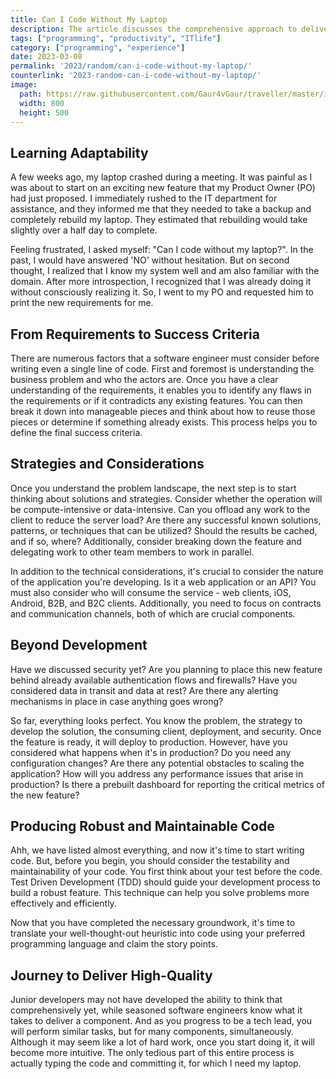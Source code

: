 ```yaml
---
title: Can I Code Without My Laptop
description: The article discusses the comprehensive approach to delivering high-quality code, from business problem to producing robust maintainable code, considering technical strategies, deployment, security, and post-production activities.
tags: ["programming", "productivity", "ITlife"]
category: ["programming", "experience"]
date: 2023-03-08
permalink: '2023/random/can-i-code-without-my-laptop/'
counterlink: '2023-random-can-i-code-without-my-laptop/'
image:
  path: https://raw.githubusercontent.com/Gaur4vGaur/traveller/master/images/random/2023-03-08-can-i-code-without-my-laptop.png
  width: 800
  height: 500
---
```



## Learning Adaptability
A few weeks ago, my laptop crashed during a meeting. It was painful as I was about to start on an exciting new feature that my Product Owner (PO) had just proposed. I immediately rushed to the IT department for assistance, and they informed me that they needed to take a backup and completely rebuild my laptop. They estimated that rebuilding would take slightly over a half day to complete.

Feeling frustrated, I asked myself: "Can I code without my laptop?". In the past, I would have answered 'NO' without hesitation. But on second thought, I realized that I know my system well and am also familiar with the domain. After more introspection, I recognized that I was already doing it without consciously realizing it. So, I went to my PO and requested him to print the new requirements for me.

## From Requirements to Success Criteria
There are numerous factors that a software engineer must consider before writing even a single line of code. First and foremost is understanding the business problem and who the actors are. Once you have a clear understanding of the requirements, it enables you to identify any flaws in the requirements or if it contradicts any existing features. You can then break it down into manageable pieces and think about how to reuse those pieces or determine if something already exists. This process helps you to define the final success criteria.

## Strategies and Considerations
Once you understand the problem landscape, the next step is to start thinking about solutions and strategies. Consider whether the operation will be compute-intensive or data-intensive. Can you offload any work to the client to reduce the server load? Are there any successful known solutions, patterns, or techniques that can be utilized? Should the results be cached, and if so, where? Additionally, consider breaking down the feature and delegating work to other team members to work in parallel.

In addition to the technical considerations, it's crucial to consider the nature of the application you're developing. Is it a web application or an API? You must also consider who will consume the service - web clients, iOS, Android, B2B, and B2C clients. Additionally, you need to focus on contracts and communication channels, both of which are crucial components.

## Beyond Development
Have we discussed security yet? Are you planning to place this new feature behind already available authentication flows and firewalls? Have you considered data in transit and data at rest? Are there any alerting mechanisms in place in case anything goes wrong?

So far, everything looks perfect. You know the problem, the strategy to develop the solution, the consuming client, deployment, and security. Once the feature is ready, it will deploy to production. However, have you considered what happens when it's in production? Do you need any configuration changes? Are there any potential obstacles to scaling the application? How will you address any performance issues that arise in production? Is there a prebuilt dashboard for reporting the critical metrics of the new feature?

## Producing Robust and Maintainable Code
Ahh, we have listed almost everything, and now it's time to start writing code. But, before you begin, you should consider the testability and maintainability of your code. You first think about your test before the code. Test Driven Development (TDD) should guide your development process to build a robust feature. This technique can help you solve problems more effectively and efficiently.

Now that you have completed the necessary groundwork, it's time to translate your well-thought-out heuristic into code using your preferred programming language and claim the story points.

## Journey to Deliver High-Quality
Junior developers may not have developed the ability to think that comprehensively yet, while seasoned software engineers know what it takes to deliver a component. And as you progress to be a tech lead, you will perform similar tasks, but for many components, simultaneously. Although it may seem like a lot of hard work, once you start doing it, it will become more intuitive. The only tedious part of this entire process is actually typing the code and committing it, for which I need my laptop.


